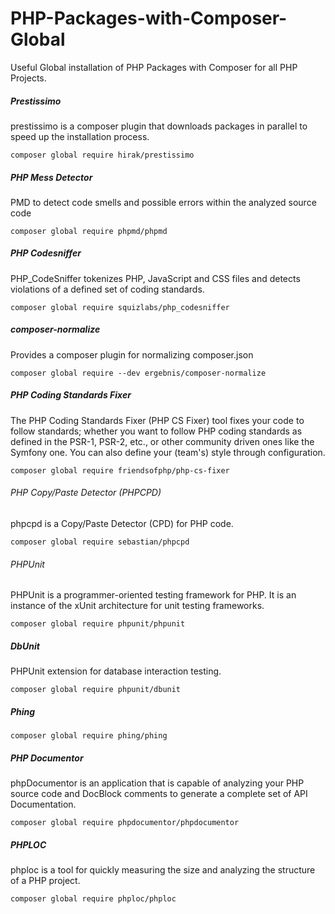 # PHP-Packages-with-Composer-Global
Useful Global installation of PHP Packages with Composer for all PHP Projects.

##### Prestissimo
prestissimo is a composer plugin that downloads packages in parallel to speed up the installation process.
```
composer global require hirak/prestissimo
```
##### PHP Mess Detector 
PMD to detect code smells and possible errors within the analyzed source code
```
composer global require phpmd/phpmd
```
##### PHP Codesniffer
PHP_CodeSniffer tokenizes PHP, JavaScript and CSS files and detects violations of a defined set of coding standards.
```
composer global require squizlabs/php_codesniffer
```
##### composer-normalize
Provides a composer plugin for normalizing composer.json
```
composer global require --dev ergebnis/composer-normalize
```
##### PHP Coding Standards Fixer
The PHP Coding Standards Fixer (PHP CS Fixer) tool fixes your code to follow standards; whether you want to follow PHP coding standards as defined in the PSR-1, PSR-2, etc., or other community driven ones like the Symfony one. You can also define your (team's) style through configuration.
```
composer global require friendsofphp/php-cs-fixer
```
###### PHP Copy/Paste Detector (PHPCPD)
phpcpd is a Copy/Paste Detector (CPD) for PHP code.
```
composer global require sebastian/phpcpd
```
###### PHPUnit
PHPUnit is a programmer-oriented testing framework for PHP. It is an instance of the xUnit architecture for unit testing frameworks.
```
composer global require phpunit/phpunit
```
##### DbUnit
PHPUnit extension for database interaction testing.
```
composer global require phpunit/dbunit
```
##### Phing
```
composer global require phing/phing
```
##### PHP Documentor
phpDocumentor is an application that is capable of analyzing your PHP source code and DocBlock comments to generate a complete set of API Documentation.
```
composer global require phpdocumentor/phpdocumentor
```
##### PHPLOC
phploc is a tool for quickly measuring the size and analyzing the structure of a PHP project.
```
composer global require phploc/phploc
```
